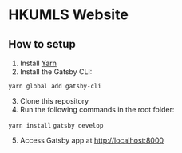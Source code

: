 # HKUMLS Website

## How to setup 

1. Install [Yarn](https://yarnpkg.com/lang/en/docs/install/)
2. Install the Gatsby CLI:

`yarn global add gatsby-cli`

3. Clone this repository
4. Run the following commands in the root folder:

`yarn install`
`gatsby develop`

5. Access Gatsby app at [http://localhost:8000](http://localhost:8000)
